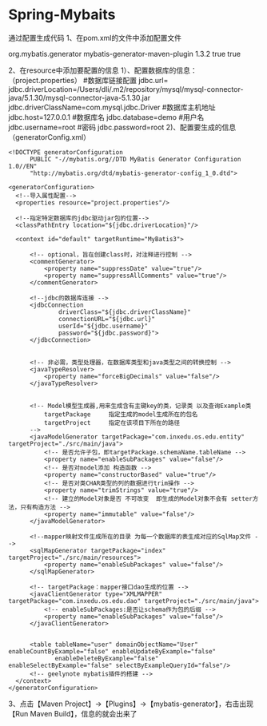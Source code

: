 # Spring-Mybaits
通过配置生成代码
1、在pom.xml的文件中添加配置文件
  <!-- mybaits的快捷方式 -->
  <plugin>
      <groupId>org.mybatis.generator</groupId>
      <artifactId>mybatis-generator-maven-plugin</artifactId>
      <version>1.3.2</version>
      <configuration>
          <verbose>true</verbose>
          <overwrite>true</overwrite>
      </configuration>
  </plugin>

2、在resource中添加要配置的信息
 1）、配置数据库的信息：（project.properties）
  #数据库链接配置
  jdbc.url=
  jdbc.driverLocation=/Users/dli/.m2/repository/mysql/mysql-connector-java/5.1.30/mysql-connector-java-5.1.30.jar
  jdbc.driverClassName=com.mysql.jdbc.Driver
  #数据库主机地址
  jdbc.host=127.0.0.1
  #数据库名
  jdbc.database=demo
  #用户名
  jdbc.username=root
  #密码
  jdbc.password=root
 2)、配置要生成的信息（generatorConfig.xml）
  <?xml version="1.0" encoding="UTF-8"?>
    <!DOCTYPE generatorConfiguration
          PUBLIC "-//mybatis.org//DTD MyBatis Generator Configuration 1.0//EN"
          "http://mybatis.org/dtd/mybatis-generator-config_1_0.dtd">

    <generatorConfiguration>
      <!--导入属性配置-->
      <properties resource="project.properties"/>

      <!--指定特定数据库的jdbc驱动jar包的位置-->
      <classPathEntry location="${jdbc.driverLocation}"/>

      <context id="default" targetRuntime="MyBatis3">

          <!-- optional，旨在创建class时，对注释进行控制 -->
          <commentGenerator>
              <property name="suppressDate" value="true"/>
              <property name="suppressAllComments" value="true"/>
          </commentGenerator>

          <!--jdbc的数据库连接 -->
          <jdbcConnection
                  driverClass="${jdbc.driverClassName}"
                  connectionURL="${jdbc.url}"
                  userId="${jdbc.username}"
                  password="${jdbc.password}">
          </jdbcConnection>


          <!-- 非必需，类型处理器，在数据库类型和java类型之间的转换控制 -->
          <javaTypeResolver>
              <property name="forceBigDecimals" value="false"/>
          </javaTypeResolver>


          <!-- Model模型生成器,用来生成含有主键key的类，记录类 以及查询Example类
              targetPackage     指定生成的model生成所在的包名
              targetProject     指定在该项目下所在的路径
          -->
          <javaModelGenerator targetPackage="com.inxedu.os.edu.entity" targetProject="./src/main/java">
              <!-- 是否允许子包，即targetPackage.schemaName.tableName -->
              <property name="enableSubPackages" value="false"/>
              <!-- 是否对model添加 构造函数 -->
              <property name="constructorBased" value="true"/>
              <!-- 是否对类CHAR类型的列的数据进行trim操作 -->
              <property name="trimStrings" value="true"/>
              <!-- 建立的Model对象是否 不可改变  即生成的Model对象不会有 setter方法，只有构造方法 -->
              <property name="immutable" value="false"/>
          </javaModelGenerator>

          <!--mapper映射文件生成所在的目录 为每一个数据库的表生成对应的SqlMap文件 -->
          <sqlMapGenerator targetPackage="index" targetProject="./src/main/resources">
              <property name="enableSubPackages" value="false"/>
          </sqlMapGenerator>

          <!-- targetPackage：mapper接口dao生成的位置 -->
          <javaClientGenerator type="XMLMAPPER" targetPackage="com.inxedu.os.edu.dao" targetProject="./src/main/java">
              <!-- enableSubPackages:是否让schema作为包的后缀 -->
              <property name="enableSubPackages" value="false"/>
          </javaClientGenerator>


          <table tableName="user" domainObjectName="User" enableCountByExample="false" enableUpdateByExample="false"
                 enableDeleteByExample="false" enableSelectByExample="false" selectByExampleQueryId="false"/>
          <!-- geelynote mybatis插件的搭建 -->
      </context>
    </generatorConfiguration>
    
  3、点击【Maven Project】->【Plugins】->【mybatis-generator】，右击出现【Run Maven Build】，信息的就会出来了
